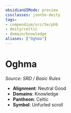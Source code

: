 ```yaml
---
obsidianUIMode: preview
cssclasses: json5e-deity
tags:
- compendium/src/5e/phb
- deity/celtic
- domain/knowledge
aliases: ["Oghma"]
---
```

# Oghma
*Source: SRD / Basic Rules* 

- **Alignment**: Neutral Good
- **Domains**: Knowledge
- **Pantheon**: Celtic
- **Symbol**: Unfurled scroll